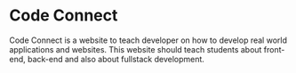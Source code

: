 # Code Connect

Code Connect is a website to teach developer on how to develop real world applications and websites. This website should teach students about front-end, back-end and also about fullstack development.

